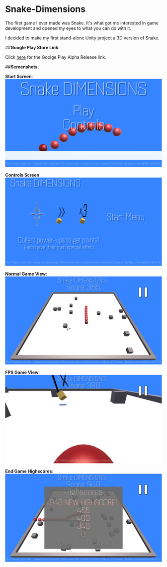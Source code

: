 # Snake-Dimensions

The first game I ever made was Snake. It's what got me interested in game development and opened my eyes to what you can do with it.

I decided to make my first stand-alone Unity project a 3D version of Snake.

##**Google Play Store Link**:

Click [here](https://play.google.com/store/apps/details?id=com.jurk.co.snakedimensions) for the Goolge Play Alpha Release link.

##**Screenshots**:

**Start Screen**:
![Start Screen](https://github.com/jurcaua/github_image_hosting/blob/master/Snake%20DIMENSIONS/Screenshot_20170102-123935.png "Start Screen")

**Controls Screen**:
![Controls Screen](https://github.com/jurcaua/github_image_hosting/blob/master/Snake%20DIMENSIONS/Screenshot_20170102-123958.png "Controls Screen")

**Normal Game View**:
![Normal Game View](https://github.com/jurcaua/github_image_hosting/blob/master/Snake%20DIMENSIONS/Screenshot_20170102-124203.png "Normal Game View")

**FPS Game View**:
![FPS Game View](https://github.com/jurcaua/github_image_hosting/blob/master/Snake%20DIMENSIONS/Screenshot_20170102-124324.png "FPS Game View")

**End Game Highscores**:
![End Game Highscores](https://github.com/jurcaua/github_image_hosting/blob/master/Snake%20DIMENSIONS/Screenshot_20170102-124602.png "End Game Highscores")
